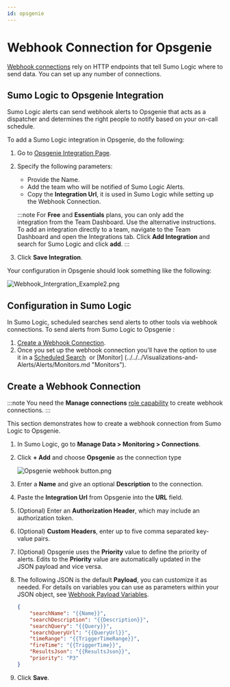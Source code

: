 ```yaml
---
id: opsgenie
---
```


# Webhook Connection for Opsgenie

[Webhook
connections](set-up-webhook-connections.md) rely on HTTP endpoints that tell Sumo Logic where to send data. You can set up any number of connections. 

## Sumo Logic to Opsgenie Integration

Sumo Logic alerts can send webhook alerts to Opsgenie that acts as a dispatcher and determines the right people to notify based on your on-call schedule.

To add a Sumo Logic integration in Opsgenie, do the following:

1. Go to [Opsgenie Integration Page](https://app.opsgenie.com/integration#/add/SumoLogic).
1. Specify the following parameters:

    * Provide the Name.
    * Add the team who will be notified of Sumo Logic Alerts.
    * Copy the **Integration Url**, it is used in Sumo Logic while setting up the Webhook Connection.

    :::note
    For **Free** and **Essentials** plans, you can only add the integration from the Team Dashboard. Use the alternative instructions. To add an integration directly to a team, navigate to the Team Dashboard and open the Integrations tab. Click **Add Integration** and search for Sumo Logic and click **add**.
    :::

1. Click **Save Integration**.

Your configuration in Opsgenie should look something like the following:

![Webhook_Intergration_Example2.png](/img/connection-and-integration/opsgenie.png)

## Configuration in Sumo Logic

In Sumo Logic, scheduled searches send alerts to other tools via webhook connections. To send alerts from Sumo Logic to Opsgenie :

1. [Create a Webhook Connection](#create-a-webhook-connection).
1. Once you set up the webhook connection you'll have the option to use it in a [Scheduled Search](schedule-searches-webhook-connections.md)  or [Monitor] (../../../Visualizations-and-Alerts/Alerts/Monitors.md "Monitors").

## Create a Webhook Connection

:::note
You need the **Manage connections** [role capability](../../users-and-roles/roles/role-capabilities.md) to create webhook connections.
:::

This section demonstrates how to create a webhook connection from Sumo Logic to Opsgenie.

1. In Sumo Logic, go to **Manage Data \> Monitoring \> Connections**.
1. Click **+ Add** and choose **Opsgenie** as the connection type

    ![Opsgenie webhook button.png](/img/connection-and-integration/opsgenie-webhook-button.png)

1. Enter a **Name** and give an optional **Description** to the connection.
1. Paste the **Integration Url** from Opsgenie into the **URL** field.
1. (Optional) Enter an **Authorization Header**, which may include an authorization token.
1. (Optional) **Custom Headers**, enter up to five comma separated key-value pairs.
1. (Optional) Opsgenie uses the **Priority** value to define the priority of alerts. Edits to the **Priority** value are automatically updated in the JSON payload and vice versa.
1. The following JSON is the default **Payload**, you can customize it as needed. For details on variables you can use as parameters within your JSON object, see [Webhook Payload Variables](set-up-webhook-connections.md).

    ```json
    {
        "searchName": "{{Name}}", 
        "searchDescription": "{{Description}}", 
        "searchQuery": "{{Query}}", 
        "searchQueryUrl": "{{QueryUrl}}", 
        "timeRange": "{{TriggerTimeRange}}", 
        "fireTime": "{{TriggerTime}}", 
        "ResultsJson": "{{ResultsJson}}",
        "priority": "P3"
    }
    ```

1. Click **Save**.
